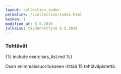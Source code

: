 ```yaml
---
layout: collection_index
permalink: /:collection/index.html
kesken: 1
modified_at: 8.5.2018
julkaisu: täydennettynä 9.5.2018
---
```




### Tehtävät


{% include exercises_list.md %}

Osan enimmäissuoritukseen riittää 15 tehtäväpistettä.
